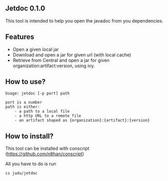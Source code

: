 ## Jetdoc 0.1.0

This tool is intended to help you open the javadoc from you
dependencies.

## Features

- Open a given local jar
- Download and open a jar for given url (with local cache)
- Retrieve from Central and open a jar for given organization:artifact:version, using ivy.

## How to use?

```
Usage: jetdoc [-p port] path

port is a number
path is either:
	- a path to a local file
	- a http URL to a remote file
	- an artifact shaped as {organization}:{artifact}:{version}
```

## How to install?

This tool can be installed with conscript
(https://github.com/n8han/conscript)

All you have to do is run

```
cs judu/jetdoc
```
